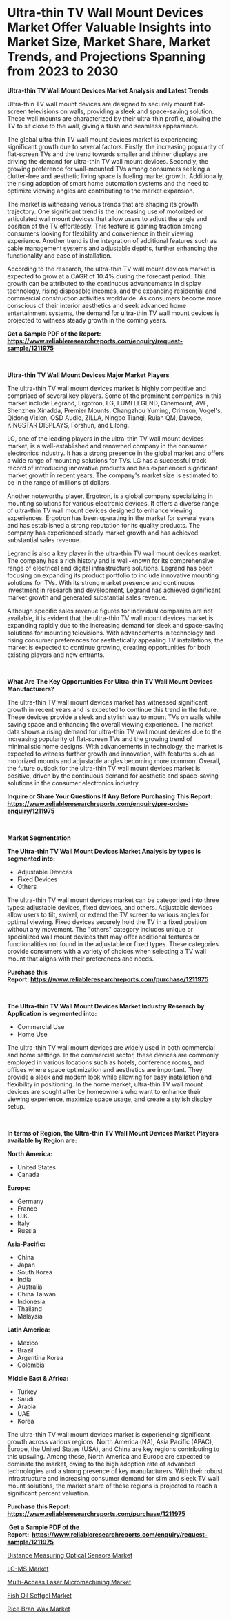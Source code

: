 <p><h1>Ultra-thin TV Wall Mount Devices Market Offer Valuable Insights into Market Size, Market Share, Market Trends, and Projections Spanning from 2023 to 2030</h1></p><p><strong>Ultra-thin TV Wall Mount Devices Market Analysis and Latest Trends</strong></p>
<p><p>Ultra-thin TV wall mount devices are designed to securely mount flat-screen televisions on walls, providing a sleek and space-saving solution. These wall mounts are characterized by their ultra-thin profile, allowing the TV to sit close to the wall, giving a flush and seamless appearance.</p><p>The global ultra-thin TV wall mount devices market is experiencing significant growth due to several factors. Firstly, the increasing popularity of flat-screen TVs and the trend towards smaller and thinner displays are driving the demand for ultra-thin TV wall mount devices. Secondly, the growing preference for wall-mounted TVs among consumers seeking a clutter-free and aesthetic living space is fueling market growth. Additionally, the rising adoption of smart home automation systems and the need to optimize viewing angles are contributing to the market expansion.</p><p>The market is witnessing various trends that are shaping its growth trajectory. One significant trend is the increasing use of motorized or articulated wall mount devices that allow users to adjust the angle and position of the TV effortlessly. This feature is gaining traction among consumers looking for flexibility and convenience in their viewing experience. Another trend is the integration of additional features such as cable management systems and adjustable depths, further enhancing the functionality and ease of installation.</p><p>According to the research, the ultra-thin TV wall mount devices market is expected to grow at a CAGR of 10.4% during the forecast period. This growth can be attributed to the continuous advancements in display technology, rising disposable incomes, and the expanding residential and commercial construction activities worldwide. As consumers become more conscious of their interior aesthetics and seek advanced home entertainment systems, the demand for ultra-thin TV wall mount devices is projected to witness steady growth in the coming years.</p></p>
<p><strong>Get a Sample PDF of the Report:&nbsp; <a href="https://www.reliableresearchreports.com/enquiry/request-sample/1211975">https://www.reliableresearchreports.com/enquiry/request-sample/1211975</a></strong></p>
<p>&nbsp;</p>
<p><strong>Ultra-thin TV Wall Mount Devices Major Market Players</strong></p>
<p><p>The ultra-thin TV wall mount devices market is highly competitive and comprised of several key players. Some of the prominent companies in this market include Legrand, Ergotron, LG, LUMI LEGEND, Cinemount, AVF, Shenzhen Xinadda, Premier Mounts, Changzhou Yuming, Crimson, Vogel's, Qidong Vision, OSD Audio, ZILLA, Ningbo Tianqi, Ruian QM, Daveco, KINGSTAR DISPLAYS, Forshun, and Lilong.</p><p>LG, one of the leading players in the ultra-thin TV wall mount devices market, is a well-established and renowned company in the consumer electronics industry. It has a strong presence in the global market and offers a wide range of mounting solutions for TVs. LG has a successful track record of introducing innovative products and has experienced significant market growth in recent years. The company's market size is estimated to be in the range of millions of dollars.</p><p>Another noteworthy player, Ergotron, is a global company specializing in mounting solutions for various electronic devices. It offers a diverse range of ultra-thin TV wall mount devices designed to enhance viewing experiences. Ergotron has been operating in the market for several years and has established a strong reputation for its quality products. The company has experienced steady market growth and has achieved substantial sales revenue.</p><p>Legrand is also a key player in the ultra-thin TV wall mount devices market. The company has a rich history and is well-known for its comprehensive range of electrical and digital infrastructure solutions. Legrand has been focusing on expanding its product portfolio to include innovative mounting solutions for TVs. With its strong market presence and continuous investment in research and development, Legrand has achieved significant market growth and generated substantial sales revenue.</p><p>Although specific sales revenue figures for individual companies are not available, it is evident that the ultra-thin TV wall mount devices market is expanding rapidly due to the increasing demand for sleek and space-saving solutions for mounting televisions. With advancements in technology and rising consumer preferences for aesthetically appealing TV installations, the market is expected to continue growing, creating opportunities for both existing players and new entrants.</p></p>
<p>&nbsp;</p>
<p><strong>What Are The Key Opportunities For Ultra-thin TV Wall Mount Devices Manufacturers?</strong></p>
<p><p>The ultra-thin TV wall mount devices market has witnessed significant growth in recent years and is expected to continue this trend in the future. These devices provide a sleek and stylish way to mount TVs on walls while saving space and enhancing the overall viewing experience. The market data shows a rising demand for ultra-thin TV wall mount devices due to the increasing popularity of flat-screen TVs and the growing trend of minimalistic home designs. With advancements in technology, the market is expected to witness further growth and innovation, with features such as motorized mounts and adjustable angles becoming more common. Overall, the future outlook for the ultra-thin TV wall mount devices market is positive, driven by the continuous demand for aesthetic and space-saving solutions in the consumer electronics industry.</p></p>
<p><strong>Inquire or Share Your Questions If Any Before Purchasing This Report: <a href="https://www.reliableresearchreports.com/enquiry/pre-order-enquiry/1211975">https://www.reliableresearchreports.com/enquiry/pre-order-enquiry/1211975</a></strong></p>
<p>&nbsp;</p>
<p><strong>Market Segmentation</strong></p>
<p><strong>The Ultra-thin TV Wall Mount Devices Market Analysis by types is segmented into:</strong></p>
<p><ul><li>Adjustable Devices</li><li>Fixed Devices</li><li>Others</li></ul></p>
<p><p>The ultra-thin TV wall mount devices market can be categorized into three types: adjustable devices, fixed devices, and others. Adjustable devices allow users to tilt, swivel, or extend the TV screen to various angles for optimal viewing. Fixed devices securely hold the TV in a fixed position without any movement. The "others" category includes unique or specialized wall mount devices that may offer additional features or functionalities not found in the adjustable or fixed types. These categories provide consumers with a variety of choices when selecting a TV wall mount that aligns with their preferences and needs.</p></p>
<p><strong>Purchase this Report:&nbsp;<a href="https://www.reliableresearchreports.com/purchase/1211975">https://www.reliableresearchreports.com/purchase/1211975</a></strong></p>
<p>&nbsp;</p>
<p><strong>The Ultra-thin TV Wall Mount Devices Market Industry Research by Application is segmented into:</strong></p>
<p><ul><li>Commercial Use</li><li>Home Use</li></ul></p>
<p><p>The ultra-thin TV wall mount devices are widely used in both commercial and home settings. In the commercial sector, these devices are commonly employed in various locations such as hotels, conference rooms, and offices where space optimization and aesthetics are important. They provide a sleek and modern look while allowing for easy installation and flexibility in positioning. In the home market, ultra-thin TV wall mount devices are sought after by homeowners who want to enhance their viewing experience, maximize space usage, and create a stylish display setup.</p></p>
<p>&nbsp;</p>
<p><strong>In terms of Region, the Ultra-thin TV Wall Mount Devices Market Players available by Region are:</strong></p>
<p>
    <p> <strong> North America: </strong>
        <ul>
            <li>United States</li>
            <li>Canada</li>
        </ul>
        </p> 
    <p> <strong> Europe: </strong>
        <ul>
            <li>Germany</li>
            <li>France</li>
            <li>U.K.</li>
            <li>Italy</li>
            <li>Russia</li>
        </ul>
        </p> 
    <p> <strong> Asia-Pacific: </strong>
        <ul>
            <li>China</li>
            <li>Japan</li>
            <li>South Korea</li>
            <li>India</li>
            <li>Australia</li>
            <li>China Taiwan</li>
            <li>Indonesia</li>
            <li>Thailand</li>
            <li>Malaysia</li>
        </ul>
        </p> 
    <p> <strong> Latin America: </strong>
        <ul>
            <li>Mexico</li>
            <li>Brazil</li>
            <li>Argentina Korea</li>
            <li>Colombia</li>
        </ul>
        </p> 
    <p> <strong> Middle East & Africa: </strong>
        <ul>
            <li>Turkey</li>
            <li>Saudi</li>
            <li>Arabia</li>
            <li>UAE</li>
            <li>Korea</li>
        </ul>
    </p>
    </p>
<p><p>The ultra-thin TV wall mount devices market is experiencing significant growth across various regions. North America (NA), Asia Pacific (APAC), Europe, the United States (USA), and China are key regions contributing to this upswing. Among these, North America and Europe are expected to dominate the market, owing to the high adoption rate of advanced technologies and a strong presence of key manufacturers. With their robust infrastructure and increasing consumer demand for slim and sleek TV wall mount solutions, the market share of these regions is projected to reach a significant percent valuation.</p></p>
<p><strong>Purchase this Report: <a href="https://www.reliableresearchreports.com/purchase/1211975">https://www.reliableresearchreports.com/purchase/1211975</a></strong></p>
<p>&nbsp;<strong>Get a Sample PDF of the Report:&nbsp;&nbsp;<a href="https://www.reliableresearchreports.com/enquiry/request-sample/1211975">https://www.reliableresearchreports.com/enquiry/request-sample/1211975</a></strong></p>
<p><strong></strong></p>
<p><p><a href="https://www.linkedin.com/pulse/decoding-distance-measuring-optical-sensors-market-deep-ielke/">Distance Measuring Optical Sensors Market</a></p><p><a href="https://www.linkedin.com/pulse/lc-ms-market-size-growth-forecast-from-2023-2030-analytics-plus-xmdye/">LC-MS Market</a></p><p><a href="https://www.linkedin.com/pulse/multi-access-laser-micromachining-market-size-2023-2030-vg5ve/">Multi-Access Laser Micromachining Market</a></p><p><a href="https://medium.com/@v8581137/decoding-fish-oil-softgel-market-metrics-market-share-trends-and-growth-patterns-e21c888e4ea7">Fish Oil Softgel Market</a></p><p><a href="https://medium.com/@dylangilbert65/rice-bran-wax-market-size-growth-forecast-2023-2030-ee7c0b14db55">Rice Bran Wax Market</a></p></p>